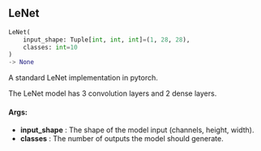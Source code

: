 ## LeNet
```python
LeNet(
	input_shape: Tuple[int, int, int]=(1, 28, 28),
	classes: int=10
)
-> None
```
A standard LeNet implementation in pytorch.

The LeNet model has 3 convolution layers and 2 dense layers.


#### Args:

* **input_shape** :  The shape of the model input (channels, height, width).
* **classes** :  The number of outputs the model should generate.